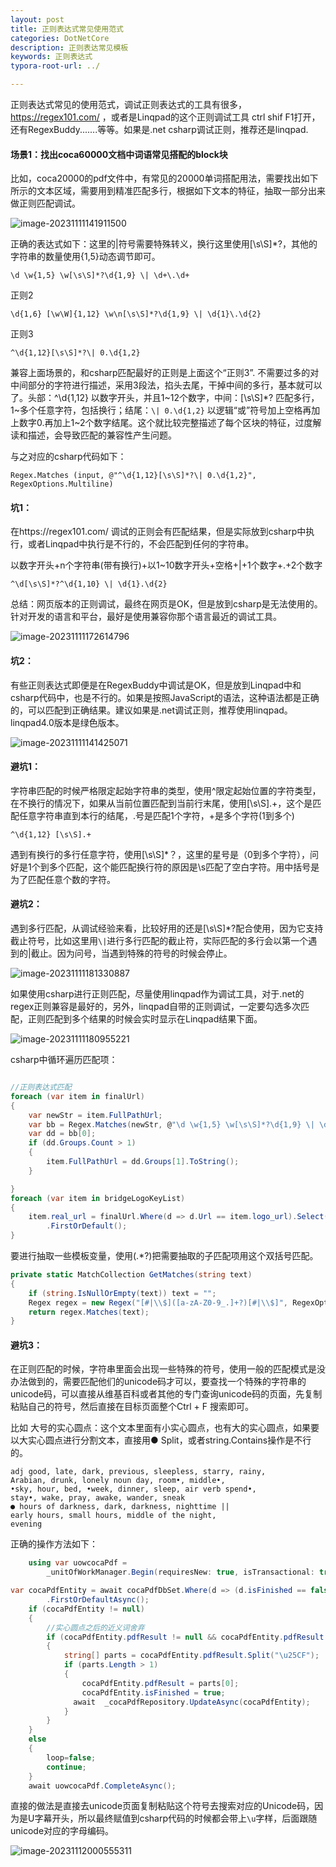 ```yaml
---
layout: post
title: 正则表达式常见使用范式
categories: DotNetCore
description: 正则表达常见模板
keywords: 正则表达式
typora-root-url: ../

---
```


正则表达式常见的使用范式，调试正则表达式的工具有很多，https://regex101.com/ ，或者是Linqpad的这个正则调试工具 ctrl shif F1打开，还有RegexBuddy.......等等。如果是.net csharp调试正则，推荐还是linqpad.

#### 场景1：找出coca60000文档中词语常见搭配的block块

比如，coca20000的pdf文件中，有常见的20000单词搭配用法，需要找出如下所示的文本区域，需要用到精准匹配多行，根据如下文本的特征，抽取一部分出来做正则匹配调试。

![image-20231111141911500](/images/posts/image-20231111141911500.png)

正确的表达式如下：这里的|符号需要特殊转义，换行这里使用[\s\S]*?，其他的字符串的数量使用{1,5}动态调节即可。

````shell
\d \w{1,5} \w[\s\S]*?\d{1,9} \| \d+\.\d+
````

正则2

```shell
\d{1,6} [\w\W]{1,12} \w\n[\s\S]*?\d{1,9} \| \d{1}\.\d{2}
```

正则3

```shell
^\d{1,12}[\s\S]*?\| 0.\d{1,2}
```

兼容上面场景的，和csharp匹配最好的正则是上面这个“正则3”. 不需要过多的对中间部分的字符进行描述，采用3段法，掐头去尾，干掉中间的多行，基本就可以了。头部：^\d{1,12} 以数字开头，并且1~12个数字，中间：[\s\S]*? 匹配多行，1~多个任意字符，包括换行；结尾：`\| 0.\d{1,2}`  以逻辑“或”符号加上空格再加上数字0.再加上1~2个数字结尾。这个就比较完整描述了每个区块的特征，过度解读和描述，会导致匹配的兼容性产生问题。

与之对应的csharp代码如下：

````cshap
Regex.Matches (input, @"^\d{1,12}[\s\S]*?\| 0.\d{1,2}", RegexOptions.Multiline)
````



#### 坑1：

在https://regex101.com/ 调试的正则会有匹配结果，但是实际放到csharp中执行，或者Linqpad中执行是不行的，不会匹配到任何的字符串。

以数字开头+n个字符串(带有换行)+以1~10数字开头+空格+|+1个数字+.+2个数字

```shell
^\d[\s\S]*?^\d{1,10} \| \d{1}.\d{2}
```

总结：网页版本的正则调试，最终在网页是OK，但是放到csharp是无法使用的。针对开发的语言和平台，最好是使用兼容你那个语言最近的调试工具。

![image-20231111172614796](/images/posts/image-20231111172614796.png)

#### 坑2：

有些正则表达式即便是在RegexBuddy中调试是OK，但是放到Linqpad中和csharp代码中，也是不行的。如果是按照JavaScript的语法，这种语法都是正确的，可以匹配到正确结果。建议如果是.net调试正则，推荐使用linqpad。linqpad4.0版本是绿色版本。

![image-20231111141425071](/images/posts/image-20231111141425071.png)

#### 避坑1：

字符串匹配的时候严格限定起始字符串的类型，使用^限定起始位置的字符类型，在不换行的情况下，如果从当前位置匹配到当前行末尾，使用[\s\S].+，这个是匹配任意字符串直到本行的结尾，.号是匹配1个字符，+是多个字符(1到多个)

````shell
^\d{1,12} [\s\S].+
````

遇到有换行的多行任意字符，使用[\s\S]*？，这里的星号是（0到多个字符），问好是1个到多个匹配，这个能匹配换行符的原因是\s匹配了空白字符。用中括号是为了匹配任意个数的字符。



#### 避坑2：

遇到多行匹配，从调试经验来看，比较好用的还是[\s\S]*?配合使用，因为它支持截止符号，比如这里用`\|`进行多行匹配的截止符，实际匹配的多行会以第一个遇到的|截止。因为问号，当遇到特殊的符号的时候会停止。

![image-20231111181330887](/images/posts/image-20231111181330887.png)

如果使用csharp进行正则匹配，尽量使用linqpad作为调试工具，对于.net的regex正则兼容是最好的，另外，linqpad自带的正则调试，一定要勾选多次匹配，正则匹配到多个结果的时候会实时显示在Linqpad结果下面。

![image-20231111180955221](/images/posts/image-20231111180955221.png)



csharp中循环遍历匹配项：

```csharp

//正则表达式匹配
foreach (var item in finalUrl)
{
    var newStr = item.FullPathUrl;
    var bb = Regex.Matches(newStr, @"\d \w{1,5} \w[\s\S]*?\d{1,9} \| \d+\.\d+", RegexOptions.None);
    var dd = bb[0];
    if (dd.Groups.Count > 1)
    {
        item.FullPathUrl = dd.Groups[1].ToString();
    }

}
foreach (var item in bridgeLogoKeyList)
{
    item.real_url = finalUrl.Where(d => d.Url == item.logo_url).Select(d => d.FullPathUrl)
        .FirstOrDefault();
}
```

要进行抽取一些模板变量，使用(.*?)把需要抽取的子匹配项用这个双括号匹配。

```csharp
private static MatchCollection GetMatches(string text)
{
    if (string.IsNullOrEmpty(text)) text = "";
    Regex regex = new Regex("[#|\\$]([a-zA-Z0-9_.]+?)[#|\\$]", RegexOptions.IgnoreCase | RegexOptions.Multiline);
    return regex.Matches(text);
}
```

#### 避坑3：

在正则匹配的时候，字符串里面会出现一些特殊的符号，使用一般的匹配模式是没办法做到的，需要匹配他们的unicode码才可以，要查找一个特殊的字符串的unicode码，可以直接从维基百科或者其他的专门查询unicode码的页面，先复制粘贴自己的符号，然后直接在目标页面整个Ctrl + F 搜索即可。

比如 大号的实心圆点：这个文本里面有小实心圆点，也有大的实心圆点，如果要以大实心圆点进行分割文本，直接用●  Split，或者string.Contains操作是不行的。

````shell
adj good, late, dark, previous, sleepless, starry, rainy,
Arabian, drunk, lonely noun day, room•, middle•,
•sky, hour, bed, •week, dinner, sleep, air verb spend•,
stay•, wake, pray, awake, wander, sneak
● hours of darkness, dark, darkness, nighttime ||
early hours, small hours, middle of the night,
evening
````

正确的操作方法如下：

```csharp
    using var uowcocaPdf =
        _unitOfWorkManager.Begin(requiresNew: true, isTransactional: true, timeout: 15000);

var cocaPdfEntity = await cocaPdfDbSet.Where(d => (d.isFinished == false) && d.pdfResult.Contains("\u25CF"))
        .FirstOrDefaultAsync();
    if (cocaPdfEntity != null)
    {
        //实心圆点之后的近义词舍弃
        if (cocaPdfEntity.pdfResult != null && cocaPdfEntity.pdfResult.Contains("\u25CF"))
        {
            string[] parts = cocaPdfEntity.pdfResult.Split("\u25CF");
            if (parts.Length > 1)
            {
                cocaPdfEntity.pdfResult = parts[0];
                cocaPdfEntity.isFinished = true;
              await  _cocaPdfRepository.UpdateAsync(cocaPdfEntity);
            }
        }
    }
    else
    {
        loop=false;
        continue;
    }
    await uowcocaPdf.CompleteAsync();
```

直接的做法是直接去unicode页面复制粘贴这个符号去搜索对应的Unicode码，因为是U字幕开头，所以最终赋值到csharp代码的时候都会带上`\u`字样，后面跟随unicode对应的字母编码。

![image-20231112000555311](/images/posts/image-20231112000555311.png)
